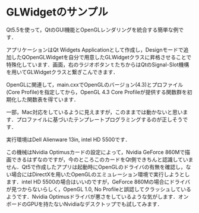 # GLWidgetのサンプル

Qt5.5を使って，QtのGUI機能とOpenGLレンダリングを統合する簡単な例です．

アプリケーションはQt Widgets Applicationとして作成し，Designモードで追加したQOpenGLWidgetを自分で用意したGLWidgetクラスに昇格させることで特殊化しています．画面，右のラジオボタンｔたちからはQtのSignal-Slot機構を用いてGLWidgetクラスと繋ぎこんできます．

OpenGLに関連して，main.cxxでOpenGLのバージョン(4.3)とプロファイル(Core Profile)を指定してから，OpenGL 4.3 Core Profileが提供する関数群を初期化した関数表を得ています．

一部，Mac対応をしているように見えますが，このままでは動かないと思います．プロファイルに基づいたテンプレートプログラミングするのが正しそうです．

実行環境はDell Alienware 13in, intel HD 5500です．

この機械はNvidia Optimusカードの設定によって，Nvidia GeForce 860Mで描画できるはずなのですが，今のところこのカードをQt側できちんと認識していません．Qt5で作成したアプリは起動時にOpenGLのドライバの有無を確認し，ない場合にはDirectXを用いたOpenGLのエミュレーション環境で実行しようとします．intel HD 5500の場合はいいのですが，GeForce 860Mの場合にドライバが見つからないらしく，OpenGL 1.0, No Profileと誤認してクラッシュしているようです．Nvidia Optimusドライバが悪さをしているような気がします．オンボードのGPUを持たないNvidiaなデスクトップでも試してみます．
